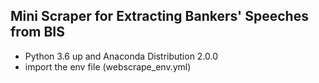 ## Mini Scraper for Extracting Bankers' Speeches from BIS 

- Python 3.6 up and Anaconda Distribution 2.0.0
- import the env file (webscrape_env.yml) 
